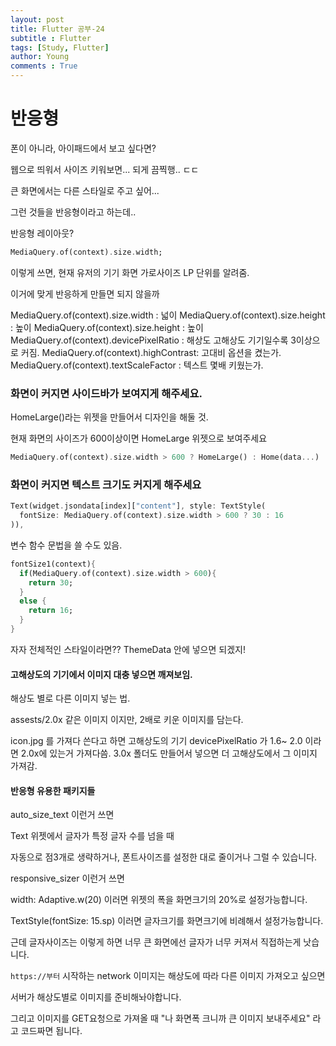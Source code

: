 ```yaml
---
layout: post
title: Flutter 공부-24
subtitle : Flutter
tags: [Study, Flutter]
author: Young
comments : True
---
```

# 반응형

폰이 아니라,
아이패드에서 보고 싶다면?

웹으로 띄워서 사이즈 키워보면...
되게 끔찍행.. ㄷㄷ

큰 화면에서는 다른 스타일로 주고 싶어...

그런 것들을 반응형이라고 하는데..


반응형 레이아웃?


```dart
MediaQuery.of(context).size.width;
```
이렇게 쓰면, 현재 유저의 기기 화면 가로사이즈 LP 단위를 알려줌.

이거에 맞게 반응하게 만들면 되지 않을까

MediaQuery.of(context).size.width : 넓이
MediaQuery.of(context).size.height : 높이
MediaQuery.of(context).size.height : 높이
MediaQuery.of(context).devicePixelRatio : 해상도 
고해상도 기기일수록 3이상으로 커짐.
MediaQuery.of(context).highContrast: 고대비 옵션을 켰는가.
MediaQuery.of(context).textScaleFactor : 텍스트 몇배 키웠는가.



### 화면이 커지면 사이드바가 보여지게 해주세요.
HomeLarge()라는 위젯을 만들어서 디자인을 해둘 것.


현재 화면의 사이즈가 600이상이면 HomeLarge 위젯으로 보여주세요
```dart
MediaQuery.of(context).size.width > 600 ? HomeLarge() : Home(data...)
```

### 화면이 커지면 텍스트 크기도 커지게 해주세요
```dart
Text(widget.jsondata[index]["content"], style: TextStyle(
  fontSize: MediaQuery.of(context).size.width > 600 ? 30 : 16
)),

```

변수 함수 문법을 쓸 수도 있음.

```dart
fontSize1(context){
  if(MediaQuery.of(context).size.width > 600){
    return 30;
  }
  else {
    return 16;
  }
}
```

자자 전체적인 스타일이라면??
ThemeData 안에 넣으면 되겠지!


#### 고해상도의 기기에서 이미지 대충 넣으면 깨져보임.
해상도 별로 다른 이미지 넣는 법.

assests/2.0x
같은 이미지 이지만, 2배로 키운 이미지를 담는다.

icon.jpg 를 가져다 쓴다고 하면
고해상도의 기기
devicePixelRatio 가 1.6~ 2.0 이라면 2.0x에 있는거 가져다씀.
3.0x 폴더도 만들어서 넣으면 더 고해상도에서 그 이미지 가져감.


#### 반응형 유용한 패키지들 

auto_size_text 이런거 쓰면

Text 위젯에서 글자가 특정 글자 수를 넘을 때

자동으로 점3개로 생략하거나, 폰트사이즈를 설정한 대로 줄이거나 그럴 수 있습니다.

 
responsive_sizer 이런거 쓰면

width: Adaptive.w(20) 이러면 위젯의 폭을 화면크기의 20%로 설정가능합니다. 

TextStyle(fontSize: 15.sp) 이러면 글자크기를 화면크기에 비례해서 설정가능합니다.

근데 글자사이즈는 이렇게 하면 너무 큰 화면에선 글자가 너무 커져서 직접하는게 낫습니다.

```https://부터``` 시작하는 network 이미지는 해상도에 따라 다른 이미지 가져오고 싶으면

서버가 해상도별로 이미지를 준비해놔야합니다.

그리고 이미지를 GET요청으로 가져올 때 "나 화면폭 크니까 큰 이미지 보내주세요" 라고 코드짜면 됩니다. 



